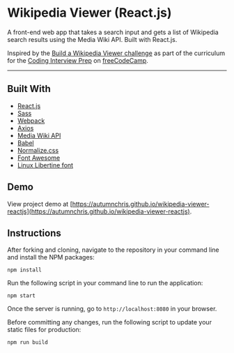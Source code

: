 # Wikipedia Viewer (React.js)

A front-end web app that takes a search input and gets a list of Wikipedia search results using the Media Wiki API. Built with React.js.

Inspired by the [Build a Wikipedia Viewer challenge](https://learn.freecodecamp.org/coding-interview-prep/take-home-projects/build-a-wikipedia-viewer) as part of the curriculum for the [Coding Interview Prep](https://www.freecodecamp.org/learn/coding-interview-prep) on [freeCodeCamp](https://www.freecodecamp.org).

---

## Built With
* [React.js](https://reactjs.org)
* [Sass](http://sass-lang.com)
* [Webpack](https://webpack.js.org)
* [Axios](https://axios-http.com)
* [Media Wiki API](https://www.mediawiki.org/wiki/API:Main_page)
* [Babel](https://babeljs.io)
* [Normalize.css](https://necolas.github.io/normalize.css)
* [Font Awesome](https://fontawesome.com)
* [Linux Libertine font](https://www.dafont.com/linux-libertine.font)

## Demo

View project demo at [https://autumnchris.github.io/wikipedia-viewer-reactjs](https://autumnchris.github.io/wikipedia-viewer-reactjs).

## Instructions

After forking and cloning, navigate to the repository in your command line and install the NPM packages:
```
npm install
```

Run the following script in your command line to run the application:
```
npm start
```

Once the server is running, go to `http://localhost:8080` in your browser.

Before committing any changes, run the following script to update your static files for production:
```
npm run build
```
